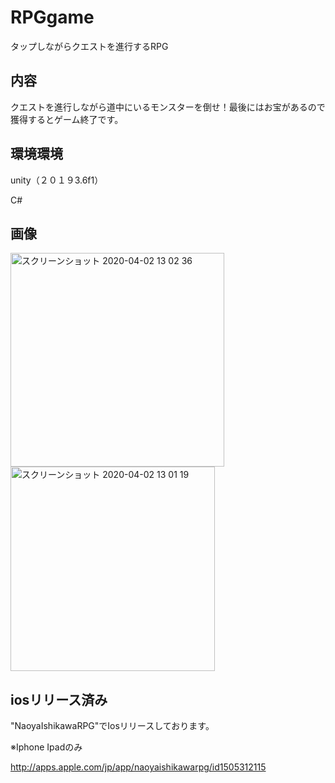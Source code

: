 # RPGgame
タップしながらクエストを進行するRPG

## 内容
クエストを進行しながら道中にいるモンスターを倒せ！最後にはお宝があるので獲得するとゲーム終了です。


## 環境環境
unity（２０１９3.6f1）

C#

## 画像

<img width="342" alt="スクリーンショット 2020-04-02 13 02 36" src="https://user-images.githubusercontent.com/56381794/78501384-91044f80-7796-11ea-9f5c-cb7a2ed870c0.png"><img width="327" alt="スクリーンショット 2020-04-02 13 01 19" src="https://user-images.githubusercontent.com/56381794/78501404-a4afb600-7796-11ea-84e0-66e87c547c32.png">

## iosリリース済み
 "NaoyaIshikawaRPG"でIosリリースしております。
 
 ※Iphone Ipadのみ
 
 http://apps.apple.com/jp/app/naoyaishikawarpg/id1505312115
 
